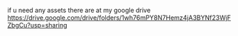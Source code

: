 if u need any assets there are at my google drive https://drive.google.com/drive/folders/1wh76mPY8N7Hemz4jA3BYNf23WjFZbgCu?usp=sharing
